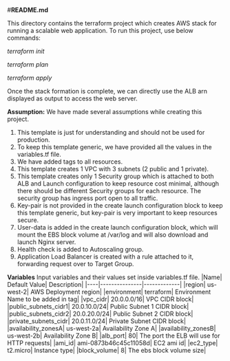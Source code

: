 #**README.md**

This directory contains the terraform project which creates AWS stack for running a scalable web application.
To run this project, use below commands: 

_terraform init_

_terraform plan_

_terraform apply_

Once the stack formation is complete, we can directly use the ALB arn displayed as output to access the web server. 

**Assumption:**
We have made several assumptions while creating this project.
1.	This template is just for understanding and should not be used for production.
2.	To keep this template generic, we have provided all the values in the variables.tf file.
3.	We have added tags to all resources.
4.	This template creates 1 VPC with 3 subnets (2 public and 1 private).
5.	This template creates only 1 Security group which is attached to both ALB and Launch configuration to keep resource cost minimal, although there should be different Security groups for each resource. The security group has ingress port open to all traffic. 
6.	Key-pair is not provided in the create launch configuration block to keep this template generic, but key-pair is very important to keep resources secure.
7.	User-data is added in the create launch configuration block, which will mount the EBS block volume at /var/log and will also download and launch Nginx server.
8.	Health check is added to Autoscaling group.
9.	Application Load Balancer is created with a rule attached to it, forwarding request over to Target Group.

**Variables**
Input variables and their values set inside variables.tf file.
|Name|	Default Value|	Description|
|----|---------------|-------------| 
|region|	us-west-2|	AWS Deployment region|
|environment|	terraform|	Environment Name to be added in tag|
|vpc_cidr|	20.0.0.0/16|	VPC CIDR block|
|public_subnets_cidr1|	20.0.10.0/24|	Public Subnet 1 CIDR block|
|public_subnets_cidr2|	20.0.20.0/24|	Public Subnet 2 CIDR block|
|private_subnets_cidr|	20.0.11.0/24|	Private Subnet CIDR block|
|availability_zonesA|	us-west-2a|	Availability Zone A|
|availability_zonesB|	us-west-2b|	Availability Zone B|
|alb_port|	80|	The port the ELB will use for HTTP requests|
|ami_id|	ami-0873b46c45c11058d|	EC2 ami id|
|ec2_type|	t2.micro|	Instance type|
|block_volume|	8|	The ebs block volume size|

